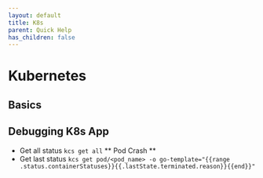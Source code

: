 ```yaml
---
layout: default
title: K8s
parent: Quick Help
has_children: false
---
```


# Kubernetes
## Basics
## Debugging K8s App
- Get all status
`kcs get all`
** Pod Crash **
- Get last status
`kcs get pod/<pod_name> -o go-template="{{range .status.containerStatuses}}{{.lastState.terminated.reason}}{{end}}"`
